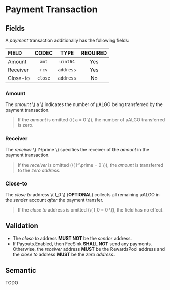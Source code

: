 # Payment Transaction

## Fields

A _payment_ transaction additionally has the following fields:

| FIELD    |  CODEC  |   TYPE    | REQUIRED |
|:---------|:-------:|:---------:|:--------:|
| Amount   |  `amt`  | `uint64`  |   Yes    |
| Receiver |  `rcv`  | `address` |   Yes    |
| Close-to | `close` | `address` |    No    |

### Amount

The _amount_ \\( a \\) indicates the number of μALGO being transferred by the payment
transaction.

> If the _amount_ is omitted (\\( a = 0 \\)), the number of μALGO transferred is
> zero.

### Receiver

The _receiver_ \\( I^\prime \\) specifies the receiver of the _amount_ in the payment
transaction.

> If the _receiver_ is omitted (\\( I^\prime = 0 \\)), the _amount_ is transferred
> to the _zero address_.

### Close-to

The _close to_ address \\( I_0 \\) (**OPTIONAL**) collects all remaining μALGO in
the _sender_ account _after_ the payment transfer.

> If the _close to_ address is omitted (\\( I_0 = 0 \\)), the field has no effect.

## Validation

 - The _close to_ address **MUST NOT** be the _sender_ address.
 - If Payouts.Enabled, then FeeSink **SHALL NOT** send any payments. Otherwise, the _receiver_ address **MUST** be the RewardsPool address and the _close to_ address **MUST** be the _zero address_.

## Semantic

TODO
